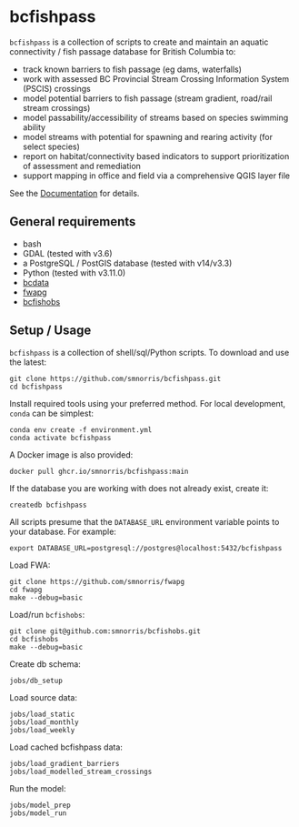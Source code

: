# bcfishpass

`bcfishpass` is a collection of scripts to create and maintain an aquatic connectivity / fish passage database for British Columbia to:

- track known barriers to fish passage (eg dams, waterfalls)
- work with assessed BC Provincial Stream Crossing Information System (PSCIS) crossings
- model potential barriers to fish passage (stream gradient, road/rail stream crossings)
- model passability/accessibility of streams based on species swimming ability
- model streams with potential for spawning and rearing activity (for select species)
- report on habitat/connectivity based indicators to support prioritization of assessment and remediation
- support mapping in office and field via a comprehensive QGIS layer file


See the [Documentation](https://smnorris.github.io/bcfishpass/) for details.

## General requirements

- bash
- GDAL (tested with v3.6)
- a PostgreSQL / PostGIS database (tested with v14/v3.3)
- Python (tested with v3.11.0)
- [bcdata](https://github.com/smnorris/bcdata)
- [fwapg](https://github.com/smnorris/fwapg)
- [bcfishobs](https://github.com/smnorris/bcfishobs)

## Setup / Usage

`bcfishpass` is a collection of shell/sql/Python scripts. To download and use the latest:

    git clone https://github.com/smnorris/bcfishpass.git
    cd bcfishpass

Install required tools using your preferred method. For local development, `conda` can be simplest:

    conda env create -f environment.yml
    conda activate bcfishpass

A Docker image is also provided:

    docker pull ghcr.io/smnorris/bcfishpass:main

If the database you are working with does not already exist, create it:

    createdb bcfishpass

All scripts presume that the `DATABASE_URL` environment variable points to your database. For example:

    export DATABASE_URL=postgresql://postgres@localhost:5432/bcfishpass

Load FWA:

    git clone https://github.com/smnorris/fwapg
    cd fwapg
    make --debug=basic

Load/run `bcfishobs`:

    git clone git@github.com:smnorris/bcfishobs.git
    cd bcfishobs
    make --debug=basic

Create db schema:

    jobs/db_setup

Load source data:

    jobs/load_static                     
    jobs/load_monthly
    jobs/load_weekly

Load cached bcfishpass data:

    jobs/load_gradient_barriers
    jobs/load_modelled_stream_crossings

Run the model:

    jobs/model_prep
    jobs/model_run